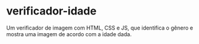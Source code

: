 # verificador-idade
Um verificador de imagem com HTML, CSS e JS, que identifica o gênero e mostra uma imagem de acordo com a idade dada.
